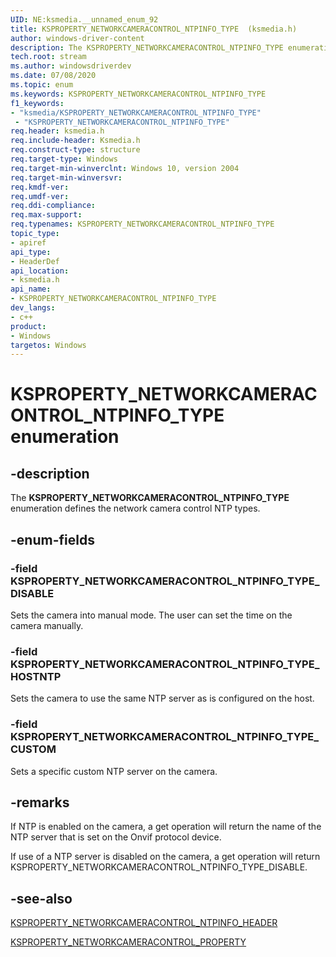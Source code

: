 ```yaml
---
UID: NE:ksmedia.__unnamed_enum_92
title: KSPROPERTY_NETWORKCAMERACONTROL_NTPINFO_TYPE  (ksmedia.h)
author: windows-driver-content
description: The KSPROPERTY_NETWORKCAMERACONTROL_NTPINFO_TYPE enumeration defines the network camera control NTP types.
tech.root: stream
ms.author: windowsdriverdev
ms.date: 07/08/2020
ms.topic: enum
ms.keywords: KSPROPERTY_NETWORKCAMERACONTROL_NTPINFO_TYPE
f1_keywords:
- "ksmedia/KSPROPERTY_NETWORKCAMERACONTROL_NTPINFO_TYPE"
 - "KSPROPERTY_NETWORKCAMERACONTROL_NTPINFO_TYPE"
req.header: ksmedia.h
req.include-header: Ksmedia.h
req.construct-type: structure
req.target-type: Windows
req.target-min-winverclnt: Windows 10, version 2004
req.target-min-winversvr:
req.kmdf-ver:
req.umdf-ver:
req.ddi-compliance:
req.max-support:
req.typenames: KSPROPERTY_NETWORKCAMERACONTROL_NTPINFO_TYPE
topic_type: 
- apiref
api_type: 
- HeaderDef
api_location: 
- ksmedia.h
api_name: 
- KSPROPERTY_NETWORKCAMERACONTROL_NTPINFO_TYPE
dev_langs:
- c++
product: 
- Windows
targetos: Windows
---
```


# KSPROPERTY_NETWORKCAMERACONTROL_NTPINFO_TYPE enumeration

## -description

The **KSPROPERTY_NETWORKCAMERACONTROL_NTPINFO_TYPE** enumeration defines the network camera control NTP types.

## -enum-fields

### -field KSPROPERTY_NETWORKCAMERACONTROL_NTPINFO_TYPE_DISABLE

Sets the camera into manual mode. The user can set the time on the camera manually.

### -field KSPROPERTY_NETWORKCAMERACONTROL_NTPINFO_TYPE_HOSTNTP

Sets the camera to use the same NTP server as is configured on the host.

### -field KSPROPERYT_NETWORKCAMERACONTROL_NTPINFO_TYPE_CUSTOM

Sets a specific custom NTP server on the camera.

## -remarks

If NTP is enabled on the camera, a get operation will return the name of the NTP server that is set on the Onvif protocol device.

If use of a NTP server is disabled on the camera, a get operation will return KSPROPERTY_NETWORKCAMERACONTROL_NTPINFO_TYPE_DISABLE.

## -see-also

[KSPROPERTY_NETWORKCAMERACONTROL_NTPINFO_HEADER](https://docs.microsoft.com/windows-hardware/drivers/ddi/content/ksmedia/ns-ksmedia-ksproperty_networkcameracontrol_ntpinfo_header)

[KSPROPERTY_NETWORKCAMERACONTROL_PROPERTY](https://docs.microsoft.com/windows-hardware/drivers/ddi/content/ksmedia/ne-ksmedia-ksproperty_networkcameracontrol_property)
